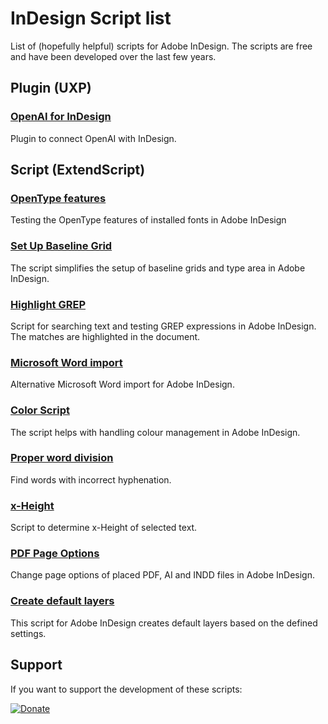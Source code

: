 # InDesign Script list

List of (hopefully helpful) scripts for Adobe InDesign. The scripts are free and have been developed over the last few years.

## Plugin (UXP)

### [OpenAI for InDesign](https://github.com/RolandDreger/indesign-openai)
Plugin to connect OpenAI with InDesign.

## Script (ExtendScript)

### [OpenType features](https://github.com/RolandDreger/open-type-features)
Testing the OpenType features of installed fonts in Adobe InDesign

### [Set Up Baseline Grid](https://github.com/RolandDreger/indesign-set-up-baseline-grid)
The script simplifies the setup of baseline grids and type area in Adobe InDesign.

### [Highlight GREP](https://github.com/RolandDreger/indesign-highlight-grep)
Script for searching text and testing GREP expressions in Adobe InDesign. The matches are highlighted in the document.

### [Microsoft Word import](https://github.com/RolandDreger/indesign-word-import)
Alternative Microsoft Word import for Adobe InDesign.

### [Color Script](https://github.com/RolandDreger/indesign-color-script)
The script helps with handling colour management in Adobe InDesign.

### [Proper word division](https://github.com/RolandDreger/indesign-highlight-grep)
Find words with incorrect hyphenation.

### [x-Height](https://github.com/RolandDreger/get-x-height)
Script to determine x-Height of selected text.

### [PDF Page Options](https://github.com/RolandDreger/pdf-page-options)
Change page options of placed PDF, AI and INDD files in Adobe InDesign. 

### [Create default layers](https://github.com/RolandDreger/create-default-layers)
This script for Adobe InDesign creates default layers based on the defined settings.

## Support
If you want to support the development of these scripts:

[![Donate](https://img.shields.io/badge/Donate-PayPal-green.svg)](https://www.paypal.com/cgi-bin/webscr?cmd=_donations&business=roland%2edreger%40a1%2enet&lc=AT&item_name=Roland%20Dreger%20%2f%20Donation%20for%20indesign%20script%20development&currency_code=EUR&bn=PP%2dDonationsBF%3abtn_donateCC_LG%2egif%3aNonHosted)